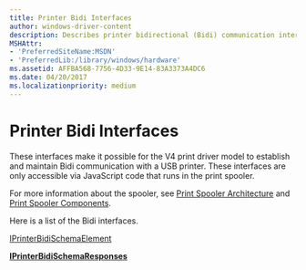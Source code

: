 ```yaml
---
title: Printer Bidi Interfaces
author: windows-driver-content
description: Describes printer bidirectional (Bidi) communication interfaces for the V4 print driver.
MSHAttr:
- 'PreferredSiteName:MSDN'
- 'PreferredLib:/library/windows/hardware'
ms.assetid: AFFBA568-7756-4D33-9E14-83A3373A4DC6
ms.date: 04/20/2017
ms.localizationpriority: medium
---
```


# Printer Bidi Interfaces

These interfaces make it possible for the V4 print driver model to establish and maintain Bidi communication with a USB printer. These interfaces are only accessible via JavaScript code that runs in the print spooler. 

For more information about the spooler, see [Print Spooler Architecture](https://docs.microsoft.com/windows-hardware/drivers/print/print-spooler-architecture) and [Print Spooler Components](https://docs.microsoft.com/windows-hardware/drivers/print/print-spooler-components).

Here is a list of the Bidi interfaces.

[IPrinterBidiSchemaElement](iprinterbidischemaelement-interface.md)

[**IPrinterBidiSchemaResponses**](iprinterbidischemaresponses.md)
